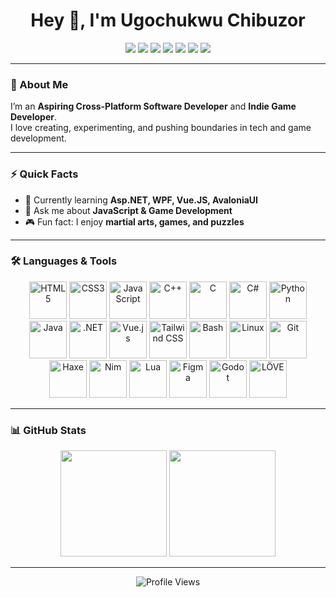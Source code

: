 <h1 align="center">Hey 👋, I'm Ugochukwu Chibuzor</h1>  

<p align="center">
  <a href="https://dev.to/@ugochukwu_chibuzor_3546e9"><img src="https://img.shields.io/badge/dev.to-%2308090A.svg?style=for-the-badge&logo=dev.to&logoColor=white"/></a>
  <a href="https://linkedin.com/in/ugochukwu-chibuzor-96224529a"><img src="https://img.shields.io/badge/linkedin-%231E77B5.svg?style=for-the-badge&logo=linkedin&logoColor=white"/></a>
  <a href="https://instagram.com/chibuzor.ugochukwu"><img src="https://img.shields.io/badge/instagram-%23E4405F.svg?style=for-the-badge&logo=instagram&logoColor=white"/></a>
  <a href="https://github.com/Computeroid1"><img src="https://img.shields.io/badge/github-%2324292e.svg?style=for-the-badge&logo=github&logoColor=white"/></a>
  <a href="https://twitter.com/Ugo_Chibuzor1"><img src="https://img.shields.io/badge/twitter-%2300acee.svg?style=for-the-badge&logo=twitter&logoColor=white"/></a>
  <a href="https://stackoverflow.com/users/27882429"><img src="https://img.shields.io/badge/stackoverflow-%23F48024.svg?style=for-the-badge&logo=stackoverflow&logoColor=white"/></a>
  <a href="https://computeroid1.itch.io"><img src="https://img.shields.io/badge/itch.io-%2523FF0B34.svg?style=for-the-badge&logo=Itch.io&logoColor=white"/></a>
</p>

---

### 🚀 About Me  
I’m an **Aspiring Cross-Platform Software Developer** and **Indie Game Developer**.  
I love creating, experimenting, and pushing boundaries in tech and game development.  

---

### ⚡ Quick Facts  
- 🌱 Currently learning **Asp.NET, WPF, Vue.JS, AvaloniaUI**  
- 💬 Ask me about **JavaScript & Game Development**  
- 🎮 Fun fact: I enjoy **martial arts, games, and puzzles**  

---

### 🛠️ Languages & Tools  
<p align="center">
  <img src="https://profilinator.rishav.dev/skills-assets/html5-original-wordmark.svg" alt="HTML5" height="60"/>
  <img src="https://profilinator.rishav.dev/skills-assets/css3-original-wordmark.svg" alt="CSS3" height="60"/>
  <img src="https://profilinator.rishav.dev/skills-assets/javascript-original.svg" alt="JavaScript" height="60"/>
  <img src="https://profilinator.rishav.dev/skills-assets/cplusplus-original.svg" alt="C++" height="60"/>
  <img src="https://profilinator.rishav.dev/skills-assets/c-original.svg" alt="C" height="60"/>
  <img src="https://profilinator.rishav.dev/skills-assets/csharp-original.svg" alt="C#" height="60"/>
  <img src="https://profilinator.rishav.dev/skills-assets/python-original.svg" alt="Python" height="60"/>
  <img src="https://profilinator.rishav.dev/skills-assets/java-original-wordmark.svg" alt="Java" height="60"/>
  <img src="https://profilinator.rishav.dev/skills-assets/dot-net-original-wordmark.svg" alt=".NET" height="60"/>
  <img src="https://profilinator.rishav.dev/skills-assets/vuejs-original-wordmark.svg" alt="Vue.js" height="60"/>
  <img src="https://profilinator.rishav.dev/skills-assets/tailwindcss.svg" alt="Tailwind CSS" height="60"/>
  <img src="https://profilinator.rishav.dev/skills-assets/gnu_bash-icon.svg" alt="Bash" height="60"/>
  <img src="https://profilinator.rishav.dev/skills-assets/linux-original.svg" alt="Linux" height="60"/>
  <img src="https://profilinator.rishav.dev/skills-assets/git-scm-icon.svg" alt="Git" height="60"/>
  <img src="https://upload.wikimedia.org/wikipedia/commons/8/89/Haxe_logo.svg" alt="Haxe" height="60"/>
  <img src="https://upload.wikimedia.org/wikipedia/commons/e/e3/Nim_logo.svg" alt="Nim" height="60"/>
  <img src="https://upload.wikimedia.org/wikipedia/commons/c/cf/Lua-Logo.svg" alt="Lua" height="60"/>
  <img src="https://upload.wikimedia.org/wikipedia/commons/3/33/Figma-logo.svg" alt="Figma" height="60"/>
  <img src="https://upload.wikimedia.org/wikipedia/commons/6/6a/Godot_icon.svg" alt="Godot" height="60"/>
  <img src="https://upload.wikimedia.org/wikipedia/commons/8/8b/L%C3%96VE_app_icon_%280.10.1%29.svg" alt="LÖVE" height="60"/>
</p>

---

### 📊 GitHub Stats  
<p align="center">
  <img src="https://github-readme-stats.vercel.app/api?username=Computeroid1&show_icons=true&count_private=true&hide_border=true&theme=radical" height="170"/>
  <img src="https://github-readme-stats.vercel.app/api/top-langs/?username=Computeroid1&layout=compact&hide_border=true&theme=radical" height="170"/>
</p>

---

<p align="center">
  <img src="https://komarev.com/ghpvc/?username=Computeroid1&style=flat-square&color=blue" alt="Profile Views"/>
</p>
